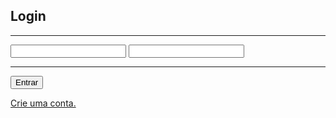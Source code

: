 <!DOCTYPE html>
<html lang="pt-br">
  <head>
    <meta charset="UTF-8" />
    <meta http-equiv="X-UA-Compatible" content="IE=edge" />
    <meta name="viewport" content="width=device-width, initial-scale=1.0" />
    <link rel="stylesheet" href="/style.css" />
    <title>Formulário</title>
  </head>
  <body>
    <div class="container">
      <div class="box">
        <form action="">
          <p></p>
          <h2>Login</h2>
          <hr />
          <input class="login" type="text"/>
          <input class="password" type="password" />
          <hr>
          <input class="button" type="button" name="" id="" value="Entrar">
          <p><a href="">Crie uma conta.</a></p>
        </form>
      </div>
    </div>
  </body>
</html>
